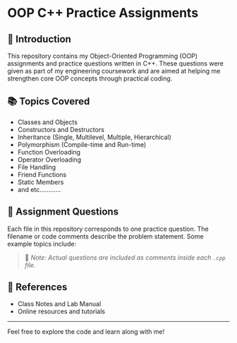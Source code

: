 # OOP C++ Practice Assignments

## 📘 Introduction
This repository contains my Object-Oriented Programming (OOP) assignments and practice questions written in C++. These questions were given as part of my engineering coursework and are aimed at helping me strengthen core OOP concepts through practical coding.

## 📚 Topics Covered
- Classes and Objects
- Constructors and Destructors
- Inheritance (Single, Multilevel, Multiple, Hierarchical)
- Polymorphism (Compile-time and Run-time)
- Function Overloading
- Operator Overloading
- File Handling
- Friend Functions
- Static Members
- and etc............

## 🧠 Assignment Questions
Each file in this repository corresponds to one practice question. The filename or code comments describe the problem statement. Some example topics include:

> 📝 *Note: Actual questions are included as comments inside each `.cpp` file.*

## 📎 References
- Class Notes and Lab Manual
- Online resources and tutorials

---

Feel free to explore the code and learn along with me!

